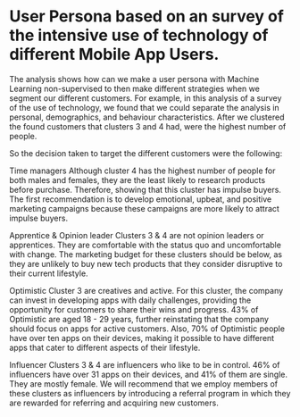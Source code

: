# User Persona based on an survey of the intensive use of technology of different Mobile App Users. 


The analysis shows how can we make a user persona with Machine Learning non-supervised to then make different strategies when we segment our different customers. For example, in this analysis of a survey of the use of technology, we found that we could separate the analysis in personal, demographics, and behaviour characteristics. After we clustered the found customers that clusters 3 and 4 had, were the highest number of people. 

So the decision taken to target the different customers were the following: 

Time managers 
Although cluster 4 has the highest number of people for both males and females, they are the least likely to research products before purchase. Therefore, showing that this cluster has impulse buyers. The first recommendation is to develop emotional, upbeat, and positive marketing campaigns because these campaigns are more likely to attract impulse buyers.

Apprentice & Opinion leader 
Clusters 3 & 4 are not opinion leaders or apprentices. They are comfortable with the status quo and uncomfortable with change. The marketing budget for these clusters should be below, as they are unlikely to buy new tech products that they consider disruptive to their current lifestyle.


Optimistic
Cluster 3 are creatives and active. For this cluster, the company can invest in developing apps with daily challenges, providing the opportunity for customers to share their wins and progress. 43% of Optimistic are aged 18 - 29 years, further reinstating that the company should focus on apps for active customers. Also, 70% of Optimistic people have over ten apps on their devices, making it possible to have different apps that cater to different aspects of their lifestyle. 


Influencer
Clusters 3 & 4 are influencers who like to be in control. 46% of influencers have over 31 apps on their devices, and 41% of them are single. They are mostly female. We will recommend that we employ members of these clusters as influencers by introducing a referral program in which they are rewarded for referring and acquiring new customers.

